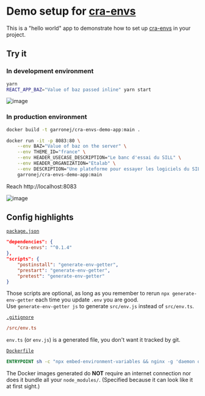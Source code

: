 # Demo setup for [cra-envs](https://github.com/garronej/cra-envs)

This is a "hello world" app to demonstrate how to set up [cra-envs](https://github.com/garronej/cra-envs)
in your project.

## Try it

### In development environment

```bash
yarn
REACT_APP_BAZ="Value of baz passed inline" yarn start
```

![image](https://user-images.githubusercontent.com/6702424/111223899-09e26d00-85de-11eb-84ea-566f9ed58eee.png)

### In production environment

```bash
docker build -t garronej/cra-envs-demo-app:main .

docker run -it -p 8083:80 \
    --env BAZ="Value of baz on the server" \
    --env THEME_ID="france" \
    --env HEADER_USECASE_DESCRIPTION="Le banc d'essai du SILL" \
    --env HEADER_ORGANIZATION="Etalab" \
    --env DESCRIPTION="Une plateforme pour essayer les logiciels du SILL" \
    garronej/cra-envs-demo-app:main
```
Reach http://localhost:8083

![image](https://user-images.githubusercontent.com/6702424/111223405-685b1b80-85dd-11eb-977c-e8ea1eda1e29.png)

## Config highlights

[`package.json`](https://github.com/garronej/cra-envs-demo-app/blob/a3af940b3d2aa53a13bbe82569623a4338df3384/package.json#L14-L16)
```json
"dependencies": {
    "cra-envs": "^0.1.4"
},
"scripts": {
    "postinstall": "generate-env-getter",
    "prestart": "generate-env-getter",
    "pretest": "generate-env-getter"
}
```
Those scripts are optional, as long as you remember to rerun `npx generate-env-getter`
each time you update `.env` you are good.  
Use `generate-env-getter js` to generate `src/env.js` instead of `src/env.ts`.

[`.gitignore`](https://github.com/garronej/cra-envs-demo-app/blob/48b026b7cffb0284948951656b698d8b1f8ebd05/.gitignore#L10)
```ini
/src/env.ts
```
`env.ts` (or `env.js`) is a generated file, you don't want it tracked by git. 

[`Dockerfile`](https://github.com/garronej/cra-envs-demo-app/blob/48b026b7cffb0284948951656b698d8b1f8ebd05/Dockerfile#L18)
```dockerfile
ENTRYPOINT sh -c "npx embed-environment-variables && nginx -g 'daemon off;'"
```
The Docker images generated do **NOT** require an internet connection
nor does it bundle all your `node_modules/`. (Specified because it can look like it at first sight.)
